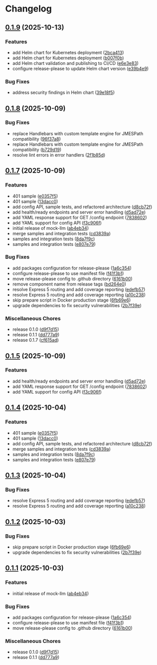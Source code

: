 # Changelog

## [0.1.9](https://github.com/dwmkerr/mock-llm/compare/v0.1.8...v0.1.9) (2025-10-13)


### Features

* add Helm chart for Kubernetes deployment ([2bca413](https://github.com/dwmkerr/mock-llm/commit/2bca41323e6e427b7d302a259d832ecbd01d0461))
* add Helm chart for Kubernetes deployment ([b007f0b](https://github.com/dwmkerr/mock-llm/commit/b007f0b976836f8252379d441a829b44ee5fe4fc))
* add Helm chart validation and publishing to CI/CD ([e6e3e83](https://github.com/dwmkerr/mock-llm/commit/e6e3e83faed5017d26385229aea6c81436583d50))
* configure release-please to update Helm chart version ([e39b4e9](https://github.com/dwmkerr/mock-llm/commit/e39b4e91f4d8073ba195b3802733a121c0d173bf))


### Bug Fixes

* address security findings in Helm chart ([39e18f5](https://github.com/dwmkerr/mock-llm/commit/39e18f519d235314e24daf8feadcbb7153dcad31))

## [0.1.8](https://github.com/dwmkerr/mock-llm/compare/v0.1.7...v0.1.8) (2025-10-09)


### Bug Fixes

* replace Handlebars with custom template engine for JMESPath compatibility ([96f37a8](https://github.com/dwmkerr/mock-llm/commit/96f37a8acb015e4d03c6e68401831334f63a794a))
* replace Handlebars with custom template engine for JMESPath compatibility ([b729d19](https://github.com/dwmkerr/mock-llm/commit/b729d19bfb84a50e65786d03164c5800108ce9ec))
* resolve lint errors in error handlers ([2f1b85d](https://github.com/dwmkerr/mock-llm/commit/2f1b85d74fc1d0446fa97f52074f7a323b9fa534))

## [0.1.7](https://github.com/dwmkerr/mock-llm/compare/v0.1.5...v0.1.7) (2025-10-09)


### Features

* 401 sample ([e0357f5](https://github.com/dwmkerr/mock-llm/commit/e0357f5f49bca5234b1f7deee8c7b5a5a0d526e0))
* 401 sample ([13dacc0](https://github.com/dwmkerr/mock-llm/commit/13dacc0eb0600d76dc49c39a14a49f19d24c3a74))
* add config API, sample tests, and refactored architecture ([d8cb72f](https://github.com/dwmkerr/mock-llm/commit/d8cb72fdc2f5c296257a0867230ececa7f41fa91))
* add health/ready endpoints and server error handling ([d5ad72e](https://github.com/dwmkerr/mock-llm/commit/d5ad72e27704f30f68185e4cb155369d7e041ac7))
* add YAML response support for GET /config endpoint ([7838602](https://github.com/dwmkerr/mock-llm/commit/783860216f940e82127d063d56da3485d10a369f))
* add YAML support for config API ([f3c906f](https://github.com/dwmkerr/mock-llm/commit/f3c906fab41e7ff7e729e54c00a94b70a8ab7e1e))
* initial release of mock-llm ([ab4eb34](https://github.com/dwmkerr/mock-llm/commit/ab4eb341d185639702ff968b0fc3bd083106839a))
* merge samples and integration tests ([cd3839a](https://github.com/dwmkerr/mock-llm/commit/cd3839a84068faae678d1a0f09bad263f7a5e492))
* samples and integration tests ([8da7f9c](https://github.com/dwmkerr/mock-llm/commit/8da7f9c9d7fc56f00e179df557991aed648b33b5))
* samples and integration tests ([e807e79](https://github.com/dwmkerr/mock-llm/commit/e807e799aeee7c0fa5fa8244e5314c50874de3fe))


### Bug Fixes

* add packages configuration for release-please ([1a6c354](https://github.com/dwmkerr/mock-llm/commit/1a6c354e9f8b018d59074fa853eacb59c8e29b20))
* configure release-please to use manifest file ([f41f3b1](https://github.com/dwmkerr/mock-llm/commit/f41f3b1fa486fe94760b3dfbe089730faaf359e2))
* move release-please config to .github directory ([6161b00](https://github.com/dwmkerr/mock-llm/commit/6161b0096099cc53f0035f9d6879976cca658b51))
* remove component name from release tags ([bd264e0](https://github.com/dwmkerr/mock-llm/commit/bd264e09a1f32e264a69e2f19a575226f1395aee))
* resolve Express 5 routing and add coverage reporting ([edefb57](https://github.com/dwmkerr/mock-llm/commit/edefb5782996f6971f9358ea5064785b250bd0b8))
* resolve Express 5 routing and add coverage reporting ([a10c238](https://github.com/dwmkerr/mock-llm/commit/a10c238a55bb7f45d6baac04361c899c74198c0b))
* skip prepare script in Docker production stage ([6fb69e6](https://github.com/dwmkerr/mock-llm/commit/6fb69e6a7c51387ebf427d5bd351bfb914f55f6a))
* upgrade dependencies to fix security vulnerabilities ([2b7f39e](https://github.com/dwmkerr/mock-llm/commit/2b7f39ebd0b3dd61389082f530e01b76dc406ca3))


### Miscellaneous Chores

* release 0.1.0 ([d9f7d15](https://github.com/dwmkerr/mock-llm/commit/d9f7d159bef8a0e2c05ca0989daaa91bf345a1d6))
* release 0.1.1 ([dd777a9](https://github.com/dwmkerr/mock-llm/commit/dd777a90a53b89ccbc56c05c060f1635909c9e4f))
* release 0.1.7 ([cf615ad](https://github.com/dwmkerr/mock-llm/commit/cf615adccf1104dae9496c3608f9095ff57b1686))

## [0.1.5](https://github.com/dwmkerr/mock-llm/compare/mock-llm-v0.1.4...mock-llm-v0.1.5) (2025-10-09)


### Features

* add health/ready endpoints and server error handling ([d5ad72e](https://github.com/dwmkerr/mock-llm/commit/d5ad72e27704f30f68185e4cb155369d7e041ac7))
* add YAML response support for GET /config endpoint ([7838602](https://github.com/dwmkerr/mock-llm/commit/783860216f940e82127d063d56da3485d10a369f))
* add YAML support for config API ([f3c906f](https://github.com/dwmkerr/mock-llm/commit/f3c906fab41e7ff7e729e54c00a94b70a8ab7e1e))

## [0.1.4](https://github.com/dwmkerr/mock-llm/compare/mock-llm-v0.1.3...mock-llm-v0.1.4) (2025-10-04)


### Features

* 401 sample ([e0357f5](https://github.com/dwmkerr/mock-llm/commit/e0357f5f49bca5234b1f7deee8c7b5a5a0d526e0))
* 401 sample ([13dacc0](https://github.com/dwmkerr/mock-llm/commit/13dacc0eb0600d76dc49c39a14a49f19d24c3a74))
* add config API, sample tests, and refactored architecture ([d8cb72f](https://github.com/dwmkerr/mock-llm/commit/d8cb72fdc2f5c296257a0867230ececa7f41fa91))
* merge samples and integration tests ([cd3839a](https://github.com/dwmkerr/mock-llm/commit/cd3839a84068faae678d1a0f09bad263f7a5e492))
* samples and integration tests ([8da7f9c](https://github.com/dwmkerr/mock-llm/commit/8da7f9c9d7fc56f00e179df557991aed648b33b5))
* samples and integration tests ([e807e79](https://github.com/dwmkerr/mock-llm/commit/e807e799aeee7c0fa5fa8244e5314c50874de3fe))

## [0.1.3](https://github.com/dwmkerr/mock-llm/compare/mock-llm-v0.1.2...mock-llm-v0.1.3) (2025-10-04)


### Bug Fixes

* resolve Express 5 routing and add coverage reporting ([edefb57](https://github.com/dwmkerr/mock-llm/commit/edefb5782996f6971f9358ea5064785b250bd0b8))
* resolve Express 5 routing and add coverage reporting ([a10c238](https://github.com/dwmkerr/mock-llm/commit/a10c238a55bb7f45d6baac04361c899c74198c0b))

## [0.1.2](https://github.com/dwmkerr/mock-llm/compare/mock-llm-v0.1.1...mock-llm-v0.1.2) (2025-10-03)


### Bug Fixes

* skip prepare script in Docker production stage ([6fb69e6](https://github.com/dwmkerr/mock-llm/commit/6fb69e6a7c51387ebf427d5bd351bfb914f55f6a))
* upgrade dependencies to fix security vulnerabilities ([2b7f39e](https://github.com/dwmkerr/mock-llm/commit/2b7f39ebd0b3dd61389082f530e01b76dc406ca3))

## [0.1.1](https://github.com/dwmkerr/mock-llm/compare/mock-llm-v0.1.0...mock-llm-v0.1.1) (2025-10-03)


### Features

* initial release of mock-llm ([ab4eb34](https://github.com/dwmkerr/mock-llm/commit/ab4eb341d185639702ff968b0fc3bd083106839a))


### Bug Fixes

* add packages configuration for release-please ([1a6c354](https://github.com/dwmkerr/mock-llm/commit/1a6c354e9f8b018d59074fa853eacb59c8e29b20))
* configure release-please to use manifest file ([f41f3b1](https://github.com/dwmkerr/mock-llm/commit/f41f3b1fa486fe94760b3dfbe089730faaf359e2))
* move release-please config to .github directory ([6161b00](https://github.com/dwmkerr/mock-llm/commit/6161b0096099cc53f0035f9d6879976cca658b51))


### Miscellaneous Chores

* release 0.1.0 ([d9f7d15](https://github.com/dwmkerr/mock-llm/commit/d9f7d159bef8a0e2c05ca0989daaa91bf345a1d6))
* release 0.1.1 ([dd777a9](https://github.com/dwmkerr/mock-llm/commit/dd777a90a53b89ccbc56c05c060f1635909c9e4f))
